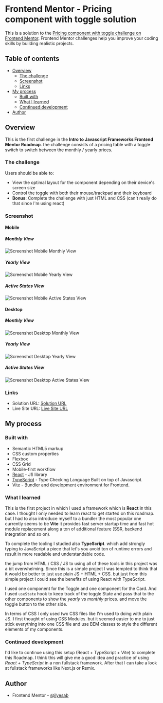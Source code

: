# Frontend Mentor - Pricing component with toggle solution

This is a solution to the [Pricing component with toggle challenge on Frontend Mentor](https://www.frontendmentor.io/challenges/pricing-component-with-toggle-8vPwRMIC). Frontend Mentor challenges help you improve your coding skills by building realistic projects.

## Table of contents

- [Overview](#overview)
  - [The challenge](#the-challenge)
  - [Screenshot](#screenshot)
  - [Links](#links)
- [My process](#my-process)
  - [Built with](#built-with)
  - [What I learned](#what-i-learned)
  - [Continued development](#continued-development)
- [Author](#author)

## Overview

This is the first challenge in the **Intro to Javascript Frameworks Frontend Mentor Roadmap**. the challenge consists of a pricing table with a toggle switch to switch between the monthly / yearly prices.

### The challenge

Users should be able to:

- View the optimal layout for the component depending on their device's screen size
- Control the toggle with both their mouse/trackpad and their keyboard
- **Bonus**: Complete the challenge with just HTML and CSS (can't really do that since I'm using react)

### Screenshot

#### Mobile

##### Monthly View

![Screenshot Mobile Monthly View](./screenshots/screenshot_mobile_monthly.png)

##### Yearly View

![Screenshot Mobile Yearly View](./screenshots/screenshot_mobile_yearly.png)

##### Active States View

![Screenshot Mobile Active States View](./screenshots/screenshot_mobile_active_states.png)

#### Desktop

##### Monthly View

![Screenshot Desktop Monthly View](./screenshots/screenshot_desktop_monthly.png)

##### Yearly View

![Screenshot Desktop Yearly View](./screenshots/screenshot_desktop_yearly.png)

##### Active States View

![Screenshot Desktop Active States View](./screenshots/screenshot_desktop_active_states.png)

### Links

- Solution URL: [Solution URL](https://www.frontendmentor.io/solutions/pricing-component-with-toggle-7EE9oziHZj)
- Live Site URL: [Live Site URL](https://frontendmentor-ilyesab.github.io/pricing-component-with-toggle/)

## My process

### Built with

- Semantic HTML5 markup
- CSS custom properties
- Flexbox
- CSS Grid
- Mobile-first workflow
- [React](https://reactjs.org/) - JS library
- [TypeScript](https://www.typescriptlang.org/) - Type Checking Language Built on top of Javascript.
- [Vite](https://vitejs.dev/) - Bundler and development environment for Frontend.

### What I learned

This is the first project in which I used a framework which is **React** in this case. I thought I only needed to learn react to get started on this roadmap. but I had to also introduce myself to a bundler the most popular one currently seems to be **Vite** it provides fast server startup time and fast hot module replacement along a ton of additional feature (SSR, backend integration and so on).

To complete the tooling I studied also **TypeScript**. which add strongly typing to JavaScript a piece that let's you avoid ton of runtime errors and result in more readable and understandable code.

the jump from HTML / CSS / JS to using all of these tools in this project was a bit overwhelming. Since this is a simple project I was tempted to think that it would be better to just use plain JS + HTML + CSS. but just from this simple project I could see the benefits of using React with TypeScript.

I used one component for the Toggle and one component for the Card. And I used `useState` hook to keep track of the toggle State and pass that to the other components to show the _yearly_ vs _monthly_ prices. and move the toggle button to the other side.

In terms of CSS I only used two CSS files like I'm used to doing with plain JS. I first thought of using CSS Modules. but it seemed easier to me to just stick everything into one CSS file and use BEM classes to style the different elements of my components.

### Continued development

I'd like to continue using this setup (React + TypeScript + Vite) to complete this Roadmap. I think this will give me a good idea and practice of using _React + TypeScript_ in a non fullstack framework. After that I can take a look at fullstack frameworks like Next.js or Remix.

## Author

- Frontend Mentor - [@ilyesab](https://www.frontendmentor.io/profile/ilyesab)
